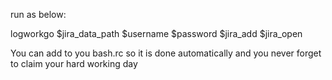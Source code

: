 run as below:

logworkgo $jira_data_path $username $password $jira_add $jira_open

You can add to you bash.rc so it is done automatically and you never forget to claim your hard working day
